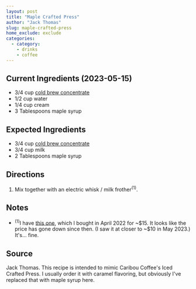 ```yaml
---
layout: post
title: "Maple Crafted Press"
author: "Jack Thomas"
slug: maple-crafted-press
home_exclude: exclude
categories:
  - category:
    - drinks
    - coffee
---
```


## Current Ingredients (2023-05-15)

- 3/4 cup [cold brew concentrate](/cold-brew-coffee-concentrate.html)
- 1/2 cup water
- 1/4 cup cream
- 3 Tablespoons maple syrup

## Expected Ingredients

- 3/4 cup [cold brew concentrate](/cold-brew-coffee-concentrate.html)
- 3/4 cup milk
- 2 Tablespoons maple syrup

## Directions

1. Mix together with an electric whisk / milk frother<sup>(1)</sup>.

## Notes

- <sup>(1)</sup>I have [this one](https://www.amazon.com/dp/B01BY9RTNQ/), which I bought in April 2022 for \~\$15. It looks like the price has gone down since then. (I saw it at closer to \~\$10 in May 2023.) It's... fine.

## Source

Jack Thomas. This recipe is intended to mimic Caribou Coffee's Iced Crafted Press. I usually order it with caramel flavoring, but obviously I've replaced that with maple syrup here.
